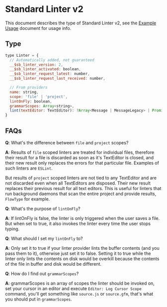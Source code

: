 # Standard Linter v2

This document describes the type of Standard Linter v2, see the [Example Usage](../examples/standard-linter-v2.md) document for usage info.

## Type

```js
type Linter = {
  // Automatically added, not guaranteed
  __$sb_linter_version: 2,
  __$sb_linter_activated: boolean,
  __$sb_linter_request_latest: number,
  __$sb_linter_request_last_received: number,

  // From providers
  name: string,
  scope: 'file' | 'project',
  lintOnFly: boolean,
  grammarScopes: Array<string>,
  lint(textEditor: TextEditor): ?Array<Message | MessageLegacy> | Promise<?Array<Message | MessageLegacy>>,
}
```

## FAQs

**Q**: What's the difference between `file` and `project` scopes?

**A**: Results of `file` scoped linters are treated for individual files, therefore their result for a file is discarded as soon as it's TextEditor is closed, and their new result only replaces the errors for that particular file. Examples of such linters are `ESLint`.

But results of `project` scoped linters are not tied to any TextEditor and are not discarded even when all TextEditors are disposed. Their new result replaces their previous result for all text editors. This is useful for linters that run background daemons that scan the entire project and provide results, `FlowType` for example.

**Q**: What's the purpose of `lintOnFly`?

**A**: If lintOnFly is false, the linter is only triggered when the user saves a file. But when set to true, it also invokes the linter every time the user stops typing.

**Q**: What should I set my `lintOnFly` to?

**A**: Only set it to true if your linter provider lints the buffer contents (and you pass them to it), otherwise just set it to false. Setting it to true while the linter only lints the contents on disk would be overkill because the contents of the file in buffer and disk would be different.

**Q**: How do I find out `grammarScopes`?

**A**: grammarScopes is an array of scopes the linter should be invoked on, set your cursor in an editor and execute `Editor: Log Cursor Scope` command, you'll get something like `source.js` or `source.gfm`, that's what you should put in `grammarScopes`.
